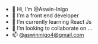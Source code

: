 - 👋 Hi, I’m @Aswin-Inigo
- 👀 I'm a front end developer
- 🌱 I’m currently learning React Js
- 💞️ I’m looking to collaborate on ...
- 📫 @aswininigo4@gmail.com

<!---
Aswin-Inigo/Aswin-Inigo is a ✨ special ✨ repository because its `README.md` (this file) appears on your GitHub profile.
You can click the Preview link to take a look at your changes.
--->

